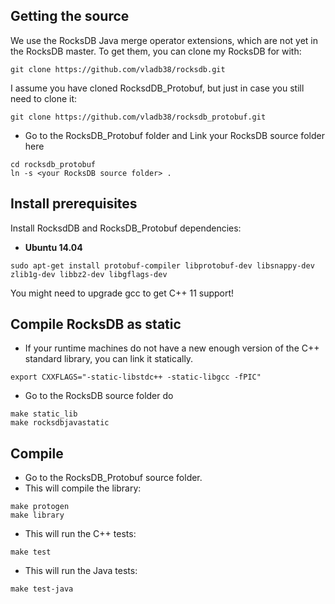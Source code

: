 
## Getting the source

We use the RocksDB Java merge operator extensions, which
are not yet in the RocksDB master. To get them, you can clone
my RocksDB for with:
```
git clone https://github.com/vladb38/rocksdb.git
```
I assume you have cloned RocksdDB_Protobuf, but just in case
you still need to clone it:
```
git clone https://github.com/vladb38/rocksdb_protobuf.git
```
* Go to the RocksDB_Protobuf folder and Link your RocksDB source folder here
```
cd rocksdb_protobuf 
ln -s <your RocksDB source folder> .
```

## Install prerequisites

Install RocksdDB and RocksDB_Protobuf dependencies:

* **Ubuntu 14.04**
```
sudo apt-get install protobuf-compiler libprotobuf-dev libsnappy-dev zlib1g-dev libbz2-dev libgflags-dev
```
   You might need to upgrade gcc to get C++ 11 support!

## Compile RocksDB as static

* If your runtime machines do not have a new enough version of the C++ standard library, you can link it statically.
```
export CXXFLAGS="-static-libstdc++ -static-libgcc -fPIC"
```

* Go to the RocksDB source folder do
```
make static_lib
make rocksdbjavastatic
```

## Compile

* Go to the RocksDB_Protobuf source folder.
* This will compile the library:
```
make protogen
make library
```
* This will run the C++ tests:
```
make test
```
* This will run the Java tests:
```
make test-java
```
